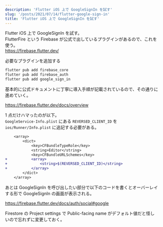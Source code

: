 ```yaml
---
description: 'Flutter iOS 上で GoogleSignIn を試す'
slug: '/posts/2021/07/14/flutter-google-sign-in'
title: 'Flutter iOS 上で GoogleSignIn を試す'
---
```


Flutter iOS 上で GoogleSignIn を試す。  
FlutterFire という Firebase が公式で出しているプラグインがあるので、これを使う。  
https://firebase.flutter.dev/

必要なプラグインを追加する

```bash
flutter pub add firebase_core
flutter pub add firebase_auth
flutter pub add google_sign_in
```

基本的に公式ドキュメントに丁寧に導入手順が記載されているので、その通りに進めていく。

https://firebase.flutter.dev/docs/overview

1 点だけハマったのが以下。  
`GoogleService-Info.plist` にある `REVERSED_CLIENT_ID` を `ios/Runner/Info.plist` に追記する必要がある。

```diff
	<array>
		<dict>
			<key>CFBundleTypeRole</key>
			<string>Editor</string>
			<key>CFBundleURLSchemes</key>
+			<array>
+				<string>$(REVERSED_CLIENT_ID)</string>
+			</array>
		</dict>
	</array>
```

あとは GoogleSignIn を呼び出したい部分で以下のコードを書くとオーバーレイする形で GoogleSignIn の画面が表示される。

https://firebase.flutter.dev/docs/auth/social#google

Firestore の Project settings で Public-facing name がデフォルト値だと怪しいので忘れずに変更しておく。
